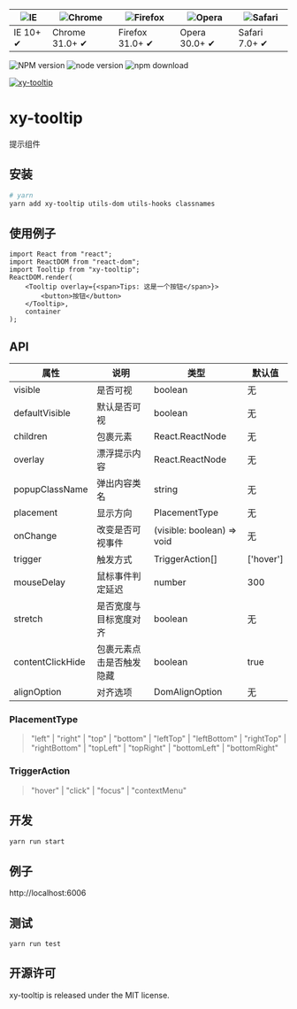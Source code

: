 | ![IE](https://github.com/alrra/browser-logos/blob/master/src/edge/edge_48x48.png?raw=true) | ![Chrome](https://github.com/alrra/browser-logos/blob/master/src/chrome/chrome_48x48.png?raw=true) | ![Firefox](https://github.com/alrra/browser-logos/blob/master/src/firefox/firefox_48x48.png?raw=true) | ![Opera](https://github.com/alrra/browser-logos/blob/master/src/opera/opera_48x48.png?raw=true) | ![Safari](https://github.com/alrra/browser-logos/blob/master/src/safari/safari_48x48.png?raw=true) |
| ------------------------------------------------------------------------------------------ | -------------------------------------------------------------------------------------------------- | ----------------------------------------------------------------------------------------------------- | ----------------------------------------------------------------------------------------------- | -------------------------------------------------------------------------------------------------- |
| IE 10+ ✔                                                                                   | Chrome 31.0+ ✔                                                                                     | Firefox 31.0+ ✔                                                                                       | Opera 30.0+ ✔                                                                                   | Safari 7.0+ ✔                                                                                      |

![NPM version](http://img.shields.io/npm/v/xy-tooltip.svg?style=flat-square)
![node version](https://img.shields.io/badge/node.js-%3E=_0.10-green.svg?style=flat-square)
![npm download](https://img.shields.io/npm/dm/xy-tooltip.svg?style=flat-square)

[![xy-tooltip](https://nodei.co/npm/xy-tooltip.png)](https://npmjs.org/package/xy-tooltip)

# xy-tooltip

提示组件

## 安装

```bash
# yarn
yarn add xy-tooltip utils-dom utils-hooks classnames
```

## 使用例子

```tsx
import React from "react";
import ReactDOM from "react-dom";
import Tooltip from "xy-tooltip";
ReactDOM.render(
    <Tooltip overlay={<span>Tips: 这是一个按钮</span>}>
        <button>按钮</button>
    </Tooltip>,
    container
);
```

## API

| 属性             | 说明                     | 类型                       | 默认值    |
| ---------------- | ------------------------ | -------------------------- | --------- |
| visible          | 是否可视                 | boolean                    | 无        |
| defaultVisible   | 默认是否可视             | boolean                    | 无        |
| children         | 包裹元素                 | React.ReactNode            | 无        |
| overlay          | 漂浮提示内容             | React.ReactNode            | 无        |
| popupClassName   | 弹出内容类名             | string                     | 无        |
| placement        | 显示方向                 | PlacementType              | 无        |
| onChange         | 改变是否可视事件         | (visible: boolean) => void | 无        |
| trigger          | 触发方式                 | TriggerAction[]            | ['hover'] |
| mouseDelay       | 鼠标事件判定延迟         | number                     | 300       |
| stretch          | 是否宽度与目标宽度对齐   | boolean                    | 无        |
| contentClickHide | 包裹元素点击是否触发隐藏 | boolean                    | true      |
| alignOption      | 对齐选项                 | DomAlignOption             | 无        |

### PlacementType

> "left" | "right" | "top" | "bottom" | "leftTop" | "leftBottom" | "rightTop" | "rightBottom" | "topLeft" | "topRight" | "bottomLeft" | "bottomRight"

### TriggerAction

> "hover" | "click" | "focus" | "contextMenu"

## 开发

```sh
yarn run start
```

## 例子

http://localhost:6006

## 测试

```
yarn run test
```

## 开源许可

xy-tooltip is released under the MIT license.
